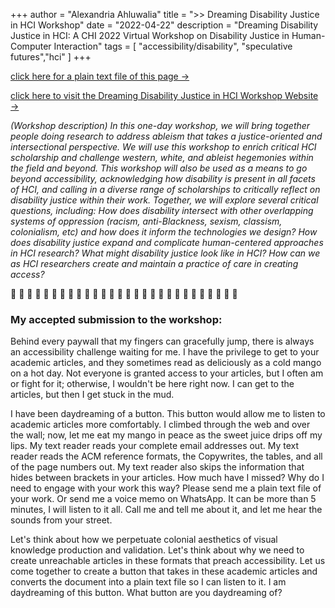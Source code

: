 +++
author = "Alexandria Ahluwalia"
title = ">> Dreaming Disability Justice in HCI Workshop"
date = "2022-04-22"
description = "Dreaming Disability Justice in HCI: A CHI 2022 Virtual Workshop on Disability Justice in Human-Computer Interaction"
tags = [
    "accessibility/disability",
    "speculative futures","hci"
]
+++

<a href="/txt/dind.txt" target="_blank">click here for a plain text file of this page →</a>

<a href="https://disabilityjusticeinhci.org/" target="_blank">click here to visit the Dreaming Disability Justice in HCI Workshop Website →</a>


<i>(Workshop description) In this one-day workshop, we will bring together people doing research to address ableism that takes a justice-oriented and intersectional perspective. We will use this workshop to enrich critical HCI scholarship and challenge western, white, and ableist hegemonies within the field and beyond. This workshop will also be used as a means to go beyond accessibility, acknowledging how disability is present in all facets of HCI, and calling in a diverse range of scholarships to critically reflect on disability justice within their work. Together, we will explore several critical questions, including: How does disability intersect with other overlapping systems of oppression (racism, anti-Blackness, sexism, classism, colonialism, etc) and how does it inform the technologies we design? How does disability justice expand and complicate human-centered approaches in HCI research? What might disability justice look like in HCI? How can we as HCI researchers create and maintain a practice of care in creating access?
</i>

🥭 🥭 🥭 🥭 🥭 🥭 🥭 🥭 🥭 🥭 🥭 🥭 🥭 🥭 🥭 🥭 🥭 🥭 🥭 🥭 🥭 🥭 🥭 🥭 🥭 🥭 🥭 🥭 

<h3> My accepted submission to the workshop: </h3>

Behind every paywall that my fingers can gracefully jump, there is always an accessibility challenge waiting for me. I have the privilege to get to your academic articles, and they sometimes read as deliciously as a cold mango on a hot day. Not everyone is granted access to your articles, but I often am or fight for it; otherwise, I wouldn't be here right now. I can get to the articles, but then I get stuck in the mud. 
 
I have been daydreaming of a button. This button would allow me to listen to academic articles more comfortably. I climbed through the web and over the wall; now, let me eat my mango in peace as the sweet juice drips off my lips. My text reader reads your complete email addresses out. My text reader reads the ACM reference formats, the Copywrites, the tables, and all of the page numbers out. My text reader also skips the information that hides between brackets in your articles. How much have I missed? Why do I need to engage with your work this way? Please send me a plain text file of your work. Or send me a voice memo on WhatsApp. It can be more than 5 minutes, I will listen to it all. Call me and tell me about it, and let me hear the sounds from your street. 
 
Let's think about how we perpetuate colonial aesthetics of visual knowledge production and validation. Let's think about why we need to create unreachable articles in these formats that preach accessibility. Let us come together to create a button that takes in these academic articles and converts the document into a plain text file so I can listen to it. I am daydreaming of this button. What button are you daydreaming of? 
